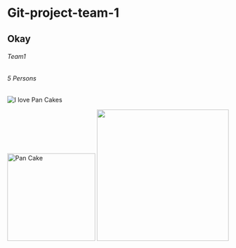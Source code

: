 # Git-project-team-1

## Okay

###### Team1

###### 5 Persons

![I love Pan Cakes](https://images.pexels.com/photos/349728/pexels-photo-349728.jpeg?auto=compress&cs=tinysrgb&w=1260&h=750&dpr=1)

 <img src="https://images.pexels.com/photos/349728/pexels-photo-349728.jpeg?auto=compress&cs=tinysrgb&w=1260&h=750&dpr=1" width="200" title="Pan Cake">
<img src="https://user-images.githubusercontent.com/118299210/208113423-db42039b-4c18-4653-82c2-ace371391e32.png" width="300">
